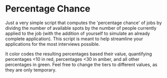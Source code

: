 # Percentage Chance
Just a very simple script that computes the 'percentage chance' of jobs by dividng the number of available spots by the number of people currently applied to the job (with the addition of yourself to simulate an already complete application). This script is meant to help streamline your applications for the most interviews possible. 


It color codes the resulting percentages based their value, quantifying percentages <10 in red, percentages <30 in amber, and all other percentages in green. Feel free to change the tiers to different values, as they are only temporary.
